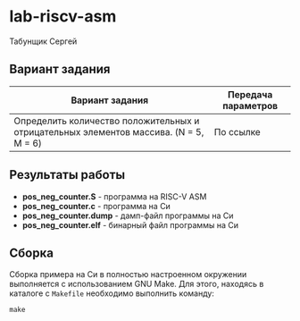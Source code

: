 # lab-riscv-asm

Табунщик Сергей

## Вариант задания

Вариант задания | Передача параметров
--------------- | -------------
Определить количество положительных и отрицательных элементов массива. (N = 5, M = 6) | По ссылке

## Результаты работы

* **pos_neg_counter.S** - программа на RISC-V ASM
* **pos_neg_counter.c** - программа на Си
* **pos_neg_counter.dump** - дамп-файл программы на Си
* **pos_neg_counter.elf** - бинарный файл программы на Си

## Сборка
Сборка примера на Си в полностью настроенном окружении выполняется с использованием GNU Make. Для этого, находясь в каталоге с `Makefile` необходимо выполнить команду:
```
make
```
